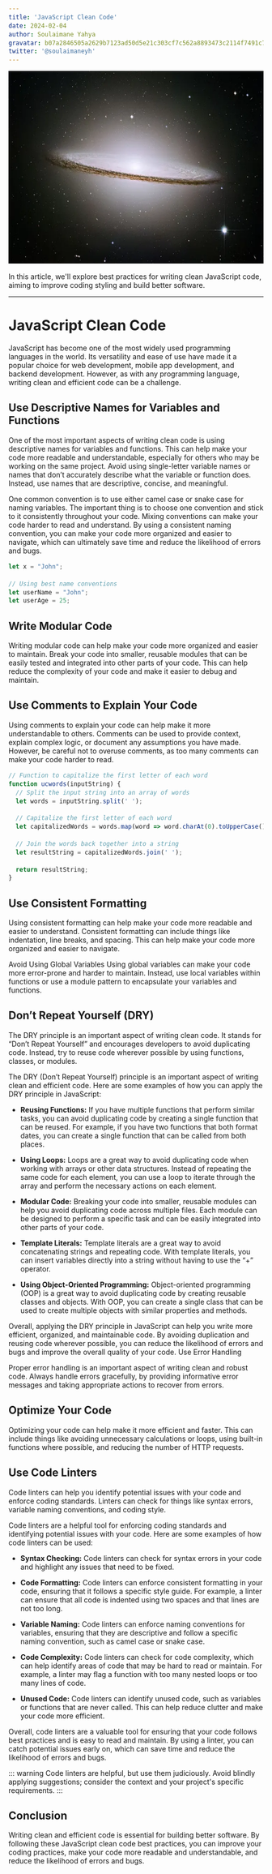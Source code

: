 ```yaml
---
title: 'JavaScript Clean Code'
date: 2024-02-04
author: Soulaimane Yahya
gravatar: b07a2846505a2629b7123ad50d5e21c303cf7c562a8893473c2114f7491c7796
twitter: '@soulaimaneyh'
---
```


<img width="680" height="380" src="/public/thumbnails/multividas-javascript-clean-code.webp" alt="multividas-javascript-clean-code.webp">

In this article, we'll explore best practices for writing clean JavaScript code, aiming to improve coding styling and build better software.

---

# JavaScript Clean Code

JavaScript has become one of the most widely used programming languages in the world. Its versatility and ease of use have made it a popular choice for web development, mobile app development, and backend development. However, as with any programming language, writing clean and efficient code can be a challenge.

## Use Descriptive Names for Variables and Functions

One of the most important aspects of writing clean code is using descriptive names for variables and functions. This can help make your code more readable and understandable, especially for others who may be working on the same project. Avoid using single-letter variable names or names that don’t accurately describe what the variable or function does. Instead, use names that are descriptive, concise, and meaningful.

One common convention is to use either camel case or snake case for naming variables. The important thing is to choose one convention and stick to it consistently throughout your code. Mixing conventions can make your code harder to read and understand. By using a consistent naming convention, you can make your code more organized and easier to navigate, which can ultimately save time and reduce the likelihood of errors and bugs.

```js
let x = "John";

// Using best name conventions
let userName = "John";
let userAge = 25;
```

## Write Modular Code

Writing modular code can help make your code more organized and easier to maintain. Break your code into smaller, reusable modules that can be easily tested and integrated into other parts of your code. This can help reduce the complexity of your code and make it easier to debug and maintain.

##  Use Comments to Explain Your Code

Using comments to explain your code can help make it more understandable to others. Comments can be used to provide context, explain complex logic, or document any assumptions you have made. However, be careful not to overuse comments, as too many comments can make your code harder to read.

```js
// Function to capitalize the first letter of each word
function ucwords(inputString) {
  // Split the input string into an array of words
  let words = inputString.split(' ');

  // Capitalize the first letter of each word
  let capitalizedWords = words.map(word => word.charAt(0).toUpperCase() + word.slice(1));

  // Join the words back together into a string
  let resultString = capitalizedWords.join(' ');

  return resultString;
}
```

## Use Consistent Formatting

Using consistent formatting can help make your code more readable and easier to understand. Consistent formatting can include things like indentation, line breaks, and spacing. This can help make your code more organized and easier to navigate.

Avoid Using Global Variables Using global variables can make your code more error-prone and harder to maintain. Instead, use local variables within functions or use a module pattern to encapsulate your variables and functions.

## Don’t Repeat Yourself (DRY)

The DRY principle is an important aspect of writing clean code. It stands for “Don’t Repeat Yourself” and encourages developers to avoid duplicating code. Instead, try to reuse code wherever possible by using functions, classes, or modules.

The DRY (Don’t Repeat Yourself) principle is an important aspect of writing clean and efficient code. Here are some examples of how you can apply the DRY principle in JavaScript:

- **Reusing Functions:** If you have multiple functions that perform similar tasks, you can avoid duplicating code by creating a single function that can be reused. For example, if you have two functions that both format dates, you can create a single function that can be called from both places.

- **Using Loops:** Loops are a great way to avoid duplicating code when working with arrays or other data structures. Instead of repeating the same code for each element, you can use a loop to iterate through the array and perform the necessary actions on each element.

- **Modular Code:** Breaking your code into smaller, reusable modules can help you avoid duplicating code across multiple files. Each module can be designed to perform a specific task and can be easily integrated into other parts of your code.

- **Template Literals:** Template literals are a great way to avoid concatenating strings and repeating code. With template literals, you can insert variables directly into a string without having to use the “+” operator.

- **Using Object-Oriented Programming:** Object-oriented programming (OOP) is a great way to avoid duplicating code by creating reusable classes and objects. With OOP, you can create a single class that can be used to create multiple objects with similar properties and methods.

Overall, applying the DRY principle in JavaScript can help you write more efficient, organized, and maintainable code. By avoiding duplication and reusing code wherever possible, you can reduce the likelihood of errors and bugs and improve the overall quality of your code.
Use Error Handling

Proper error handling is an important aspect of writing clean and robust code. Always handle errors gracefully, by providing informative error messages and taking appropriate actions to recover from errors.

## Optimize Your Code

Optimizing your code can help make it more efficient and faster. This can include things like avoiding unnecessary calculations or loops, using built-in functions where possible, and reducing the number of HTTP requests.

## Use Code Linters

Code linters can help you identify potential issues with your code and enforce coding standards. Linters can check for things like syntax errors, variable naming conventions, and coding style.

Code linters are a helpful tool for enforcing coding standards and identifying potential issues with your code. Here are some examples of how code linters can be used:

- **Syntax Checking:** Code linters can check for syntax errors in your code and highlight any issues that need to be fixed.

- **Code Formatting:** Code linters can enforce consistent formatting in your code, ensuring that it follows a specific style guide. For example, a linter can ensure that all code is indented using two spaces and that lines are not too long.

- **Variable Naming:** Code linters can enforce naming conventions for variables, ensuring that they are descriptive and follow a specific naming convention, such as camel case or snake case.

- **Code Complexity:** Code linters can check for code complexity, which can help identify areas of code that may be hard to read or maintain. For example, a linter may flag a function with too many nested loops or too many lines of code.

- **Unused Code:** Code linters can identify unused code, such as variables or functions that are never called. This can help reduce clutter and make your code more efficient.

Overall, code linters are a valuable tool for ensuring that your code follows best practices and is easy to read and maintain. By using a linter, you can catch potential issues early on, which can save time and reduce the likelihood of errors and bugs.

::: warning
Code linters are helpful, but use them judiciously. Avoid blindly applying suggestions; consider the context and your project's specific requirements.
:::

## Conclusion

Writing clean and efficient code is essential for building better software. By following these JavaScript clean code best practices, you can improve your coding practices, make your code more readable and understandable, and reduce the likelihood of errors and bugs.
